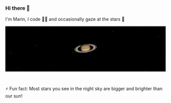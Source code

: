 ### Hi there 👋
I'm Marin, I code 👨‍💻 and occasionally gaze at the stars 🔭
<div style="margin-top:10px;"></div>
<img alt="Saturn" src="saturn.jpg" />
<div style="margin-top:10px;"></div><br>
<p>⚡ Fun fact: Most stars you see in the night sky are bigger and brighter than our sun!</p>
